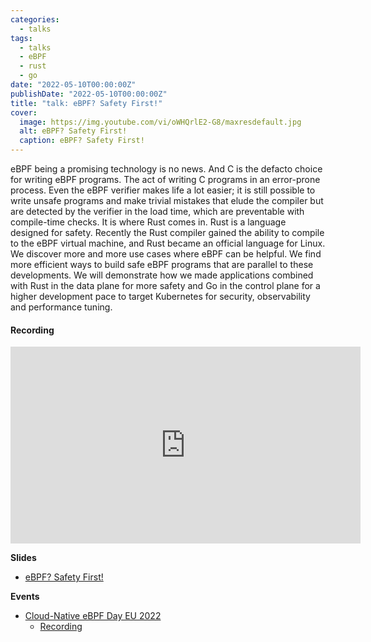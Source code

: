 ```yaml
---
categories:
  - talks
tags:
  - talks
  - eBPF
  - rust
  - go
date: "2022-05-10T00:00:00Z"
publishDate: "2022-05-10T00:00:00Z"
title: "talk: eBPF? Safety First!"
cover:
  image: https://img.youtube.com/vi/oWHQrlE2-G8/maxresdefault.jpg
  alt: eBPF? Safety First!
  caption: eBPF? Safety First!
---
```


eBPF being a promising technology is no news. And C is the defacto choice for writing eBPF programs. The act of writing C programs in an error-prone process. Even the eBPF verifier makes life a lot easier; it is still possible to write unsafe programs and make trivial mistakes that elude the compiler but are detected by the verifier in the load time, which are preventable with compile-time checks. It is where Rust comes in. Rust is a language designed for safety. Recently the Rust compiler gained the ability to compile to the eBPF virtual machine, and Rust became an official language for Linux. We discover more and more use cases where eBPF can be helpful. We find more efficient ways to build safe eBPF programs that are parallel to these developments. We will demonstrate how we made applications combined with Rust in the data plane for more safety and Go in the control plane for a higher development pace to target Kubernetes for security, observability and performance tuning.

#### Recording

<iframe width="560" height="315" src="https://www.youtube.com/embed/oWHQrlE2-G8" title="YouTube video player" frameborder="0" allow="accelerometer; autoplay; clipboard-write; encrypted-media; gyroscope; picture-in-picture; web-share" allowfullscreen></iframe>

**Slides**

* [eBPF? Safety First!](https://docs.google.com/presentation/d/1hKqxAC9aaWLPM4xwXyXuK5cp2LBAewOVqZ05qjLNnK8/edit?usp=sharing)

**Events**

* [Cloud-Native eBPF Day EU 2022](https://sched.co/zrPZ)
  * [Recording](https://youtu.be/oWHQrlE2-G8)
